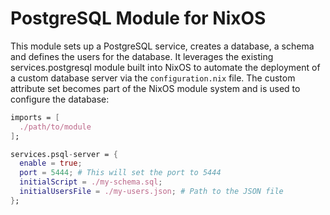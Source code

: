 # PostgreSQL Module for NixOS

This module sets up a PostgreSQL service, creates a database, a schema and defines the users for the database. It leverages the existing  services.postgresql module built into NixOS to automate the deployment of a custom database server via the `configuration.nix` file. The custom attribute set becomes part of the NixOS module system and is used to configure the database:

```nix
imports = [
  ./path/to/module
];

services.psql-server = {
  enable = true;
  port = 5444; # This will set the port to 5444
  initialScript = ./my-schema.sql;
  initialUsersFile = ./my-users.json; # Path to the JSON file
};
```
